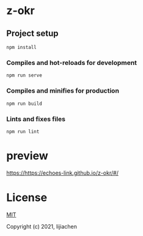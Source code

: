 # z-okr

## Project setup

```
npm install
```

### Compiles and hot-reloads for development

```
npm run serve
```

### Compiles and minifies for production

```
npm run build
```

### Lints and fixes files

```
npm run lint
```

# preview
<https://https://echoes-link.github.io/z-okr/#/>

# License

[MIT](https://opensource.org/licenses/MIT)

Copyright (c) 2021, lijiachen

